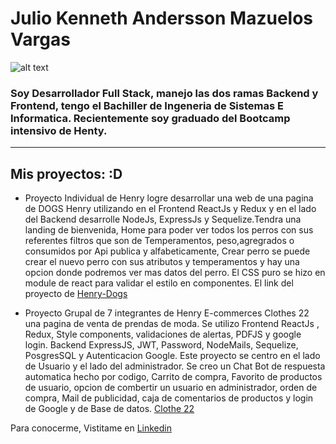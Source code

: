 # Julio Kenneth Andersson Mazuelos Vargas

![[alt text]([http://url/to/img.png](https://programmerclick.com/images/764/d963b866b9df02ad89b354a3b23dfafc.gif))](https://programmerclick.com/images/764/d963b866b9df02ad89b354a3b23dfafc.gif)

### Soy Desarrollador Full Stack, manejo las dos ramas Backend y Frontend, tengo el Bachiller de Ingeneria de Sistemas E Informatica. Recientemente soy graduado del Bootcamp intensivo de Henty.
---
## Mis proyectos: :D

* Proyecto Individual de Henry logre desarrollar una web de una pagina de DOGS Henry utilizando en el Frontend ReactJs y Redux y en el lado del Backend desarrolle NodeJs, ExpressJs y Sequelize.Tendra una landing de bienvenida, Home para poder ver todos los perros con sus referentes filtros que son de Temperamentos, peso,agregrados o consumidos por Api publica y alfabeticamente, Crear perro se puede crear el nuevo perro con sus atributos y temperamentos y hay una opcion donde podremos ver mas datos del perro. El CSS puro se hizo en module de react para validar el estilo en componentes. El link del proyecto de [Henry-Dogs](https://github.com/jkamvs/PI-Dogs-main)

* Proyecto Grupal de 7 integrantes de Henry E-commerces Clothes 22 una pagina de venta de prendas de moda. Se utilizo Frontend ReactJs , Redux, Style components, validaciones de alertas, PDFJS y google login. Backend ExpressJS, JWT, Password, NodeMails, Sequelize, PosgresSQL y Autenticacion Google. Este proyecto se centro en el lado de Usuario y el lado del administrador. Se creo un Chat Bot de respuesta automatica hecho por codigo, Carrito de compra, Favorito de productos de usuario, opcion de combertir un usuario en administrador, orden de compra, Mail de publicidad, caja de comentarios de productos y login de Google y de Base de datos. [Clothe 22](https://github.com/jkamvs/clothes-22)


Para conocerme, Vistitame en [Linkedin](https://www.linkedin.com/in/julio-kenneth-andersson-mazuelos-vargas-kenzhul/)


